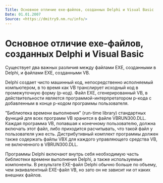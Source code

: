 ```yaml
---
Title: Основное отличие exe-файлов, созданных Delphi и Visual Basic
Date: 01.01.2007
Source: <https://dmitry9.nm.ru/info/>
---
```



Основное отличие exe-файлов, созданных Delphi и Visual Basic
===========================================================

Существует два важных различия между файлами EXE, созданными в Delphi, и
файлами EXE, созданными VB.

Delphi создает чисто машинный код,
непосредственно исполняемый компьютером, в то время как VB транслирует
исходный код в промежуточную форму (р-код). Файл EXE, сгенерированный
VB, в действительности является программой-интерпретатором р-кода с
добавленным в конце р-кодом программы пользователя.

"Библиотека времени выполнения" (run-time library) стандартных функций
для всех программ VB хранится в файле VBRUN300.DLL. Каждая программа VB,
попавшая к конечному пользователю, должна включать этот файл, либо
приходится расчитывать, что такой файл у пользователя уже есть.
Дистрибутивный комплект программы должен также содержать файлы VBX для
каждого управляющего средства VB, не включенного в VBRUN300.DLL.

Программы Delphi включают внутрь себя необходимую часть библиотеки времени
выполнения Delphi, а также используемые компоненты. В результате
EXE-файл Delphi обычно больше по объему, чем эквивалентный EXE-файл VB,
но зато он не зависит ни от каких внешних файлов.

